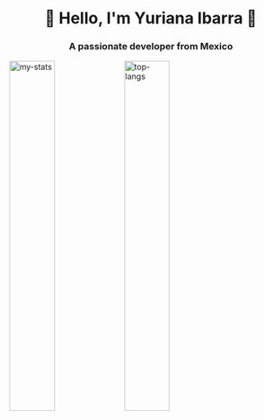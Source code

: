 <h1 align="center">🌟 Hello, I'm Yuriana Ibarra 🌟</h1>
<h3 align="center">A passionate developer from Mexico</h3>

<img alt="my-stats" align="left" width="40%" src="https://github-readme-stats.vercel.app/api?username=NinYuri&show_icons=true"/>
<img alt="top-langs" align="left" width="40%" src="https://github-readme-stats.vercel.app/api/top-langs/?username=NinYuri&layout=donut"/>
